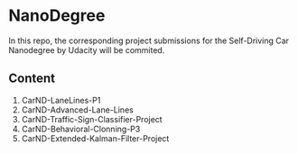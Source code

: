 # NanoDegree
In this repo, the corresponding project submissions for the Self-Driving Car Nanodegree by Udacity will be commited.

Content
-----
1. CarND-LaneLines-P1
2. CarND-Advanced-Lane-Lines
3. CarND-Traffic-Sign-Classifier-Project
4. CarND-Behavioral-Clonning-P3
5. CarND-Extended-Kalman-Filter-Project
